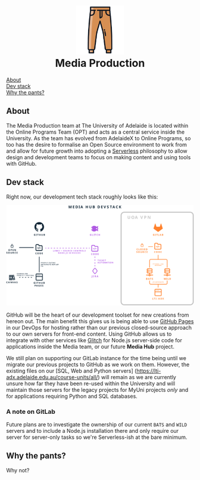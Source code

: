 <h1 align='center'><img src="pantsss.png" width="130px"/><br/> Media Production</h1>

  
[About](#about)  
[Dev stack](#dev-stack)  
[Why the pants?](#why-the-pants)  
  
## About
The Media Production team at The University of Adelaide is located within the Online Programs Team (OPT) and acts as a central service inside the University. As the team has evolved from AdelaideX to Online Programs, so too has the desire to formalise an Open Source environment to work from and allow for future growth into adopting a [Serverless](https://serverless.css-tricks.com/) philosophy to allow design and development teams to focus on making content and using tools with GitHub. 

## Dev stack
Right now, our development tech stack roughly looks like this:
<br/>
<p align='center'><img src="devstack.svg"/><br/></p>

GitHub will be the heart of our development toolset for new creations from hereon out. The main benefit this gives us is being able to use [GitHub Pages](https://pages.github.com/) in our DevOps for hosting rather than our previous closed-source approach to our own servers for front-end content. Using GitHub allows us to integrate with other services like [Glitch](https://glitch.com/) for Node.js server-side code for applications inside the Media team, or our future **Media Hub** project.

We still plan on supporting our GitLab instance for the time being until we migrate our previous projects to GitHub as we work on them. However, the existing files on our [SQL, Web and Python servers] (https://lti-adx.adelaide.edu.au/course-units/all/) will remain as we are currently unsure how far they have been re-used within the University and will maintain those servers for the legacy projects for MyUni projects *only* and for applications requiring Python and SQL databases.

### A note on GitLab
Future plans are to investigate the ownership of our current `BATS` and `WILD` servers and to include a Node.js installation there and only require our server for server-only tasks so we're Serverless-ish at the bare minimum.

## Why the pants?
Why not?
